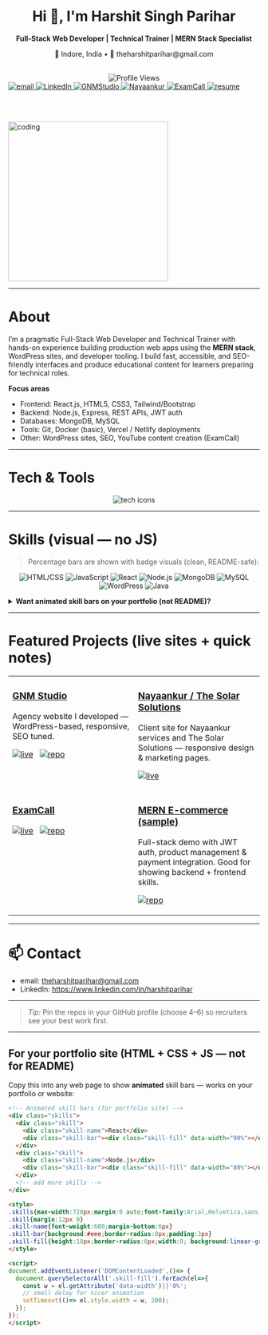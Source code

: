 <div align="center">
  <h1 align="center">Hi 👋, I'm Harshit Singh Parihar</h1>
  <p align="center"><b>Full-Stack Web Developer | Technical Trainer | MERN Stack Specialist</b></p>
  <p align="center">📍 Indore, India • 📧 theharshitparihar@gmail.com</p>
</div>
<br>
<div align="center"><img src="https://komarev.com/ghpvc/?username=harshitparihar05&label=Profile%20views&color=0e75b6&style=flat" alt="Profile Views" /></div>
<!-- Contact & quick links (email kept in lowercase) -->
<a href="mailto:theharshitparihar@gmail.com">
  <img src="https://img.shields.io/badge/email-theharshitparihar%40gmail.com-0A66C2?style=for-the-badge&logo=gmail" alt="email" />
</a>
<a href="https://www.linkedin.com/in/harshitparihar">
  <img src="https://img.shields.io/badge/LinkedIn-harshitparihar-0A66C2?style=for-the-badge&logo=linkedin" alt="LinkedIn" />
</a>
<a href="https://gnmstudio.com/">
  <img src="https://img.shields.io/badge/GNMStudio-Visit-ff6f00?style=for-the-badge&logo=googlesitekit" alt="GNMStudio" />
</a>
<a href="https://nayaankur.com/">
  <img src="https://img.shields.io/badge/Nayaankur-Visit-0f9d58?style=for-the-badge&logo=website" alt="Nayaankur" />
</a>
<a href="https://examcall.com/">
  <img src="https://img.shields.io/badge/ExamCall-Visit-d32f2f?style=for-the-badge&logo=readthedocs" alt="ExamCall" />
</a>
<a href="./Harshit_Resume%2009-2025.pdf">
  <img src="https://img.shields.io/badge/Resume-Download-green?style=for-the-badge&logo=file" alt="resume" />
</a>

<br/><br/>

<!-- Hero image (keeps README lively) -->
<img src="https://ik.imagekit.io/dresma/Dresma_Library/manager-openings_NW3bXTTFP.gif" alt="coding" width="320" />

</div>

---

# About
I’m a pragmatic Full-Stack Web Developer and Technical Trainer with hands-on experience building production web apps using the **MERN stack**, WordPress sites, and developer tooling. I build fast, accessible, and SEO-friendly interfaces and produce educational content for learners preparing for technical roles.

**Focus areas**
- Frontend: React.js, HTML5, CSS3, Tailwind/Bootstrap  
- Backend: Node.js, Express, REST APIs, JWT auth  
- Databases: MongoDB, MySQL  
- Tools: Git, Docker (basic), Vercel / Netlify deployments  
- Other: WordPress sites, SEO, YouTube content creation (ExamCall)

---

# Tech & Tools
<p align="center">
  <img src="https://skillicons.dev/icons?i=html,css,js,react,nodejs,express,mongodb,mysql,java,git,wordpress,figma&theme=light" alt="tech icons" />
</p>

---

# Skills (visual — no JS)
> Percentage bars are shown with badge visuals (clean, README-safe):

<p align="center">
  <img src="https://img.shields.io/badge/HTML/CSS-95%25-ff6f00?style=for-the-badge&logo=html5" alt="HTML/CSS" />
  <img src="https://img.shields.io/badge/JavaScript-85%25-f7df1e?style=for-the-badge&logo=javascript" alt="JavaScript" />
  <img src="https://img.shields.io/badge/React-90%25-61dafb?style=for-the-badge&logo=react" alt="React" />
  <img src="https://img.shields.io/badge/Node.js-80%25-3c873a?style=for-the-badge&logo=node.js" alt="Node.js" />
  <img src="https://img.shields.io/badge/MongoDB-75%25-47A248?style=for-the-badge&logo=mongodb" alt="MongoDB" />
  <img src="https://img.shields.io/badge/MySQL-75%25-00758F?style=for-the-badge&logo=mysql" alt="MySQL" />
  <img src="https://img.shields.io/badge/WordPress-85%25-21759b?style=for-the-badge&logo=wordpress" alt="WordPress" />
  <img src="https://img.shields.io/badge/Java-70%25-007396?style=for-the-badge&logo=java" alt="Java" />
</p>

<details>
<summary><strong>Want animated skill bars on your portfolio (not README)?</strong></summary>

I included a small HTML/CSS/JS snippet at the end of this file that you can copy into your **personal website** to show animated skill bars. GitHub README won't run that JS, but your portfolio will.
</details>

---

# Featured Projects (live sites + quick notes)

<table>
  <tr>
    <td width="50%" valign="top">
      <h3><a href="https://gnmstudio.com/" target="_blank">GNM Studio</a></h3>
      <p>Agency website I developed — WordPress-based, responsive, SEO tuned.</p>
      <p>
        <a href="https://gnmstudio.com/"><img src="https://img.shields.io/badge/Live-Website-blue?style=flat-square" alt="live" /></a>
        &nbsp;
        <a href="https://github.com/harshitparihar05/GNMStudio"><img src="https://img.shields.io/badge/Repo-GitHub-181717?style=flat-square&logo=github" alt="repo" /></a>
      </p>
    </td>
    <td width="50%" valign="top">
      <h3><a href="https://nayaankur.com/" target="_blank">Nayaankur / The Solar Solutions</a></h3>
      <p>Client site for Nayaankur services and The Solar Solutions — responsive design & marketing pages.</p>
      <p>
        <a href="https://nayaankur.com/"><img src="https://img.shields.io/badge/Live-Website-green?style=flat-square" alt="live" /></a>
      </p>
    </td>
  </tr>

  <tr>
    <td width="50%" valign="top">
      <h3><a href="https://examcall.com/" target="_blank">ExamCall</a></h3>
      <p>
        <a href="https://examcall.com/"><img src="https://img.shields.io/badge/Live-Website-red?style=flat-square" alt="live" /></a>
        &nbsp;
        <a href="https://github.com/harshitparihar05/ExamCall"><img src="https://img.shields.io/badge/Repo-GitHub-181717?style=flat-square&logo=github" alt="repo" /></a>
      </p>
    </td>
    <td width="50%" valign="top">
      <h3><a href="https://github.com/harshitparihar05/mern-ecommerce" target="_blank">MERN E-commerce (sample)</a></h3>
      <p>Full-stack demo with JWT auth, product management & payment integration. Good for showing backend + frontend skills.</p>
      <p>
        <a href="https://github.com/harshitparihar05/mern-ecommerce"><img src="https://img.shields.io/badge/Repo-GitHub-181717?style=flat-square&logo=github" alt="repo" /></a>
      </p>
    </td>
  </tr>
</table>

---

# 📫 Contact
- email: theharshitparihar@gmail.com  
- LinkedIn: https://www.linkedin.com/in/harshitparihar

---

> _Tip:_ Pin the repos in your GitHub profile (choose 4–6) so recruiters see your best work first.

---

## For your portfolio site (HTML + CSS + JS — **not** for README)

Copy this into any web page to show **animated** skill bars — works on your portfolio or website:

```html
<!-- Animated skill bars (for portfolio site) -->
<div class="skills">
  <div class="skill">
    <div class="skill-name">React</div>
    <div class="skill-bar"><div class="skill-fill" data-width="90%"></div></div>
  </div>
  <div class="skill">
    <div class="skill-name">Node.js</div>
    <div class="skill-bar"><div class="skill-fill" data-width="80%"></div></div>
  </div>
  <!-- add more skills -->
</div>

<style>
.skills{max-width:720px;margin:0 auto;font-family:Arial,Helvetica,sans-serif}
.skill{margin:12px 0}
.skill-name{font-weight:600;margin-bottom:6px}
.skill-bar{background:#eee;border-radius:8px;padding:3px}
.skill-fill{height:18px;border-radius:6px;width:0; background:linear-gradient(90deg,#61dafb,#0ea5a4);transition:width 1.6s ease}
</style>

<script>
document.addEventListener('DOMContentLoaded',()=> {
  document.querySelectorAll('.skill-fill').forEach(el=>{
    const w = el.getAttribute('data-width')||'0%';
    // small delay for nicer animation
    setTimeout(()=> el.style.width = w, 200);
  });
});
</script>
